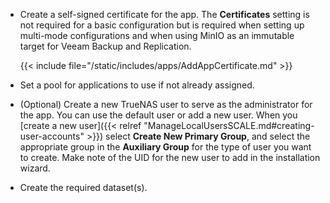 &NewLine;

* Create a self-signed certificate for the app.
  The **Certificates** setting is not required for a basic configuration but is required when setting up multi-mode configurations and when using MinIO as an immutable target for Veeam Backup and Replication.
  
  {{< include file="/static/includes/apps/AddAppCertificate.md" >}}

* Set a pool for applications to use if not already assigned.

* (Optional) Create a new TrueNAS user to serve as the administrator for the app.
  You can use the default user or add a new user.
  When you [create a new user]({{< relref "ManageLocalUsersSCALE.md#creating-user-accounts" >}}) select **Create New Primary Group**, and select the appropriate group in the **Auxiliary Group** for the type of user you want to create. Make note of the UID for the new user to add in the installation wizard.

* Create the required dataset(s).